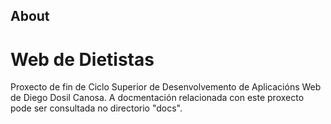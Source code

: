 ## About
<h1>Web de Dietistas</h1>

Proxecto de fin de Ciclo Superior de Desenvolvemento de Aplicacións Web de Diego Dosil Canosa.
A docmentación relacionada con este proxecto pode ser consultada no directorio "docs".

